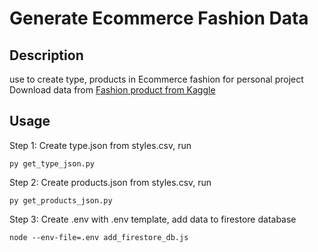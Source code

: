 # Generate Ecommerce Fashion Data

## Description

use to create type, products in Ecommerce fashion for personal project
Download data from [Fashion product from Kaggle](https://www.kaggle.com/datasets/paramaggarwal/fashion-product-images-dataset/code)

## Usage

Step 1: Create type.json from styles.csv, run

    py get_type_json.py

Step 2: Create products.json from styles.csv, run

    py get_products_json.py

Step 3: Create .env with .env template, add data to firestore database

    node --env-file=.env add_firestore_db.js




